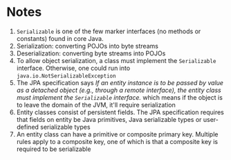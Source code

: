 # Notes

1. `Serializable` is one of the few marker interfaces (no methods or constants) found in core Java.
2. Serialization: converting POJOs into byte streams
3. Deserialization: converting byte streams into POJOs
4. To allow object serialization, a class must implement the `Serializable` interface. Otherwise, one could run into `java.io.NotSerializableException`
5. The JPA specification says _If an entity instance is to be passed by value as a detached object (e.g., through a remote interface), the entity class must implement the `Serializable` interface._ which means if the object is to leave the domain of the JVM, it'll require serialization
6. Entity classes consist of persistent fields. The JPA specification requires that fields on entity be Java primitives, Java serializable types or user-defined serializable types
7. An entity class can have a primitive or composite primary key. Multiple rules apply to a composite key, one of which is that a composite key is required to be serializable